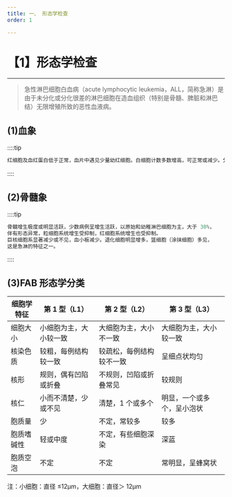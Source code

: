 ```yaml
---
title: 一、 形态学检查
order: 1

---
```


# 【1】形态学检查

<kaodian :text="'血液学检验记忆卡'" />

<!-- ###### 第十七章 急性淋巴细胞白血病及其实验诊断

> 临床血液学检验 -->

<beitiX/>

---

> 急性淋巴细胞白血病（acute lymphocytic leukemia，ALL，简称急淋）是由于未分化或分化很差的淋巴细胞在造血组织（特别是骨髓、脾脏和淋巴结）无限增殖所致的恶性血液病。

## (1)血象

<son :text="'血液学检验记忆卡'" text1="(1)血象" :textOption="[['熟练掌握','基础知识','专业知识'],['熟练掌握','基础知识','专业知识'],['熟练掌握','基础知识','专业知识']]" />

::::tip

```js
红细胞及血红蛋白低于正常，血片中遇见少量幼红细胞。白细胞计数多数增高，可正常或减少。分类中原始及幼稚淋巴细胞增多，可达 90%。血小板计数低于正常，晚期明显减少。

```

::::

## (2)骨髓象

<son :text="'血液学检验记忆卡'" text1="(2)骨髓象" :textOption="[['熟练掌握','基础知识','专业知识'],['熟练掌握','基础知识','专业知识'],['熟练掌握','基础知识','专业知识']]" />

::::tip

```js
骨髓增生极度或明显活跃，少数病例呈增生活跃，以原始和幼稚淋巴细胞为主，大于 30%，
伴有形态异常，粒细胞系统增生受抑制，红细胞系统增生也受抑制。
巨核细胞系显著减少或不见，血小板减少。退化细胞明显增多，篮细胞（涂抹细胞）多见，
这是急淋的特征之一。
```

::::

## (3)FAB 形态学分类

<son :text="'血液学检验记忆卡'" text1="(3)FAB形态学分类" :textOption="[['熟练掌握','相关专业知识','专业知识'],['熟练掌握','专业知识','专业实践能力'],['熟练掌握','基础知识','专业知识']]" />

| 细胞学特征 | 第 1 型（L1）          | 第 2 型（L2）            | 第 3 型（L3）              |
| ---------- | ---------------------- | ------------------------ | -------------------------- |
| 细胞大小   | 小细胞为主，大小较一致 | 大细胞为主，大小不一致   | 大细胞为主，大小较一致     |
| 核染色质   | 较粗，每例结构较一致   | 较疏松，每例结构较不一致 | 呈细点状均匀               |
| 核形       | 规则，偶有凹陷或折叠   | 不规则，凹陷或折叠常见   | 较规则                     |
| 核仁       | 小而不清楚，少或不见   | 清楚，1 个或多个         | 明显，一个或多个，呈小泡状 |
| 胞质量     | 少                     | 不定，常较多             | 较多                       |
| 胞质嗜碱性 | 轻或中度               | 不定，有些细胞深染       | 深蓝                       |
| 胞质空泡   | 不定                   | 不定                     | 常明显，呈蜂窝状           |

注：小细胞：直径 ≤12μm，大细胞：直径＞ 12μm
